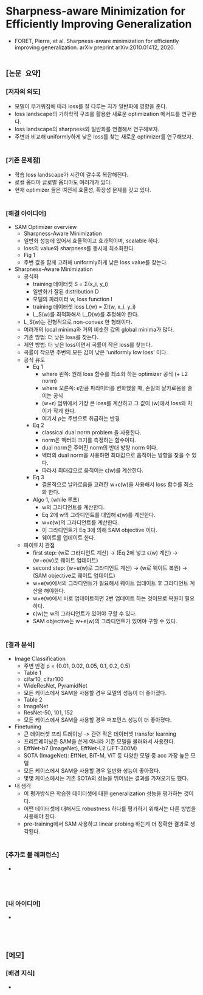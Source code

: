 # Sharpness-aware Minimization for Efficiently Improving Generalization
* FORET, Pierre, et al. Sharpness-aware minimization for efficiently improving generalization. arXiv preprint arXiv:2010.01412, 2020.
<br><br>

## [`논문 요약`]

### [저자의 의도]
* 모델이 무거워짐에 따라 loss를 잘 다루는 지가 일반화에 영향을 준다.
* loss landscape의 기하학적 구조를 활용한 새로운 optimization 메서드를 연구한다.
* loss landscape의 sharpness와 일반화를 연결해서 연구해보자.
* 주변과 비교해 uniformly하게 낮은 loss를 찾는 새로운 optimizer를 연구해보자.
<br><br>

### [기존 문제점]
* 학습 loss landscape가 시간이 갈수록 복잡해진다.
* 로컬 옵티마 글로벌 옵티마도 여러개가 있다.
* 현재 optimizer 들은 여전히 효율성, 확장성 문제를 갖고 있다.
<br><br>

### [해결 아이디어]
* SAM Optimizer overview
    * Sharpness-Aware Minimization
    * 일반화 성능에 있어서 효율적이고 효과적이며, scalable 하다.
    * loss의 value와 sharpness를 동시에 최소화한다.
    * Fig 1
    * 주변 값을 함께 고려해 uniformly하게 낮은 loss value를 찾는다.
* Sharpness-Aware Minimization
    * 공식화
        * training 데이터셋 S = Σ(x_i, y_i)
        * 일반화가 잘된 distribution D
        * 모델의 파라미터 w, loss function l
        * training 데이터셋 loss L(w) = Σl(w, x_i, y_i)
        * L_S(w)를 최적화해서 L_D(w)를 추정해야 한다.
    * L_S(w)는 전형적으로 non-convex 한 형태이다.
    * 여러개의 local minima와 거의 비슷한 값의 global minima가 많다.
    * 기존 방법: 더 낮은 loss를 찾는다.
    * 제안 방법: 더 낮은 loss이면서 곡률이 작은 loss를 찾는다.
    * 곡률이 작으면 주변의 모든 값이 낮은 'uniformly low loss' 이다.
    * 공식 유도
        * Eq 1
            * where 왼쪽: 원래 loss 함수를 최소화 하는 optimizer 공식 (+ L2 norm)
            * where 오른쪽: ϵ만큼 파라미터를 변화했을 때, 손실의 날카로움을 줄이는 공식
            * (w+ϵ) 범위에서 가장 큰 loss를 계산하고 그 값이 (w)에서 loss와 차이가 작게 한다.
            * 여기서 ρ는 주변으로 취급하는 반경
        * Eq 2
            * classical dual norm problem 을 사용한다.
            * norm은 벡터의 크기를 측정하는 함수이다.
            * dual norm은 주어진 norm의 반대 방향 norm 이다.
            * 벡터의 dual norm을 사용하면 최대값으로 움직이는 방향을 찾을 수 있다.
            * 따라서 최대값으로 움직이는 ϵ(w)를 계산한다.
        * Eq 3
            * 결론적으로 날카로움을 고려한 w+ϵ(w)을 사용해서 loss 함수를 최소화 한다.
        * Algo 1, (while 루프)
            * w의 그라디언트를 계산한다.
            * Eq 2에 w의 그라디언트를 대입해 ϵ(w)를 계산한다.
            * w+ϵ(w)의 그라디언트를 계산한다.
            * 이 그라디언트가 Eq 3에 의해 SAM objective 이다.
            * 웨이트를 업데이트 한다.
    * 파이토치 관점
        * first step: (w로 그라디언트 계산) -> (Eq 2에 넣고 ϵ(w) 계산) -> (w+e(w)로 웨이트 업데이트)
        * second step: (w+e(w)로 그라디언트 계산) -> (w로 웨이트 복원) -> (SAM objective로 웨이트 업데이트)
        * w+e(w)에서의 그라디언트가 필요해서 웨이트 업데이트 후 그라디언트 계산을 해야한다.
        * w+e(w)에서 바로 업데이트하면 2번 업데이트 하는 것이므로 복원이 필요하다.
        * ϵ(w)는 w의 그라디언트가 있어야 구할 수 있다.
        * SAM objective는 w+e(w)의 그라디언트가 있어야 구할 수 있다.
<br><br>

### [결과 분석]
* Image Classification
    * 주변 반경 ρ = {0.01, 0.02, 0.05, 0.1, 0.2, 0.5}
    * Table 1
    * cifar10, cifar100
    * WideResNet, PyramidNet
    * 모든 케이스에서 SAM을 사용할 경우 모델의 성능이 더 좋아졌다.
    * Table 2
    * ImageNet
    * ResNet-50, 101, 152
    * 모든 케이스에서 SAM을 사용할 경우 퍼포먼스 성능이 더 좋아졌다.
* Finetuning
    * 큰 데이터셋 프리 트레이닝 -> 관련 작은 데이터셋 transfer learning
    * 프리트레이닝은 SAM을 쓴게 아니라 기존 모델을 불러와서 사용한다.
    * EffNet-b7 (ImageNet), EffNet-L2 (JFT-300M)
    * SOTA (ImageNet): EffNet, BiT-M, ViT 등 다양한 모델 중 acc 가장 높은 모델
    * 모든 케이스에서 SAM을 사용할 경우 일반화 성능이 좋아졌다.
    * 몇몇 케이스에서는 기존 SOTA의 성능을 뛰어넘는 결과를 가져오기도 했다.
* 내 생각
    * 이 평가방식은 학습한 데이터셋에 대한 generalization 성능을 평가하는 것이다.
    * 어떤 데이터셋에 대해서도 robustness 하다를 평가하기 위해서는 다른 방법을 사용해야 한다.
    * pre-training에서 SAM 사용하고 linear probing 하는게 더 정확한 결과로 생각된다.
<br><br>

### [추가로 볼 레퍼런스]
* 
<br><br>

### [내 아이디어]
* 
<br><br>



## [`메모`]

### [배경 지식]
* 
<br><br>


